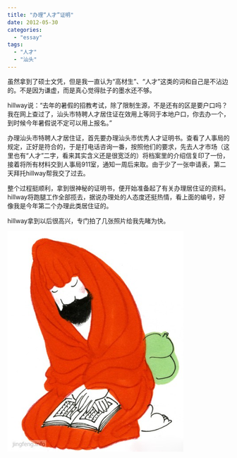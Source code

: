 ```yaml
---
title: "办理“人才”证明"
date: 2012-05-30
categories: 
  - "essay"
tags: 
  - "人才"
  - "汕头"
---
```


虽然拿到了硕士文凭，但是我一直认为“高材生”、“人才”这类的词和自己是不沾边的。不是因为谦虚，而是真心觉得肚子的墨水还不够。

hillway说：“去年的暑假的招教考试，除了限制生源，不是还有的区是要户口吗？我在网上查过了，汕头市特聘人才居住证在效用上等同于本地户口，你去办一个，到时候今年暑假说不定可以用上报名。”

办理汕头市特聘人才居住证，首先要办理汕头市优秀人才证明书。查看了人事局的规定，正好是符合的，于是打电话咨询一番，按照他们的要求，先去人才市场（这里也有“人才”二字，看来其实含义还是很宽泛的）将档案里的介绍信复印了一份，接着将所有材料交到人事局911室，通知一周后来取。由于少了一张申请表，第二天拜托hillway帮我交了过去。

整个过程挺顺利，拿到很神秘的证明书，便开始准备起了有关办理居住证的资料。hillway将跑腿工作全部揽去，据说办理处的人态度还挺热情，看上面的编号，好像我是今年第二个办理此类居住证的。

hillway拿到以后很高兴，专门拍了几张照片给我先睹为快。

![7e804a3egw1djgcoefvetj](images/5981336048_0df03af373.jpg)
